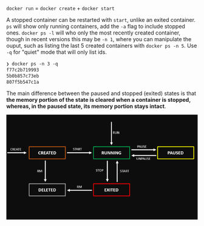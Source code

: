 `docker run` = `docker create` + `docker start`

A stopped container can be restarted with `start`, unlike an exited container. `ps` will show only running containers, add the `-a` flag to include stopped ones. `docker ps -l` will who only the most recently created container, though in recent versions this may be `-n 1`, where you can manipulate the ouput, such as listing the last 5 created containers with `docker ps -n 5`. Use `-q` for "quiet" mode that will only list ids.
```
❯ docker ps -n 3 -q
f77c2b719993
5b0b857c73eb
807f5b547c1a
```
The main difference between the paused and stopped (exited) states is that **the memory portion of the state is cleared when a container is stopped, whereas, in the paused state, its memory portion stays intact**.

![docker-lifecycle](docker-lifecycle.png)